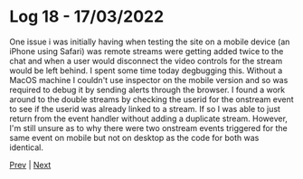 # Log 18 - 17/03/2022

One issue i was initially having when testing the site on a mobile device (an iPhone using Safari) was remote streams were getting added twice to the chat and when a user would disconnect the video controls for the stream would be left behind. I spent some time today degbugging this. Without a MacOS machine I couldn't use inspector on the mobile version and so was required to debug it by sending alerts through the browser. I found a work around to the double streams by checking the userid for the onstream event to see if the userid was already linked to a stream. If so I was able to just return from the event handler without adding a duplicate stream. However, I'm still unsure as to why there were two onstream events triggered for the same event on mobile but not on desktop as the code for both was identical.

[Prev](12032022.md) | [Next](18032022.md)